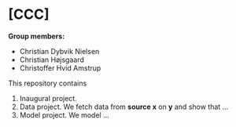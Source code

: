 # \[CCC\]

**Group members:**
- Christian Dybvik Nielsen
- Christian Højsgaard 
- Christoffer Hvid Amstrup

This repository contains  
1. Inaugural project. 
2. Data project. We fetch data from **source x** on **y** and show that ...
3. Model project. We model ...
